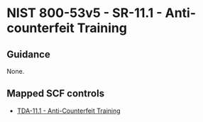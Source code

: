 # NIST 800-53v5 - SR-11.1 - Anti-counterfeit Training
## Guidance
None.
## Mapped SCF controls
- [TDA-11.1 - Anti-Counterfeit Training](../scf/tda-111-anti-counterfeittraining.md)